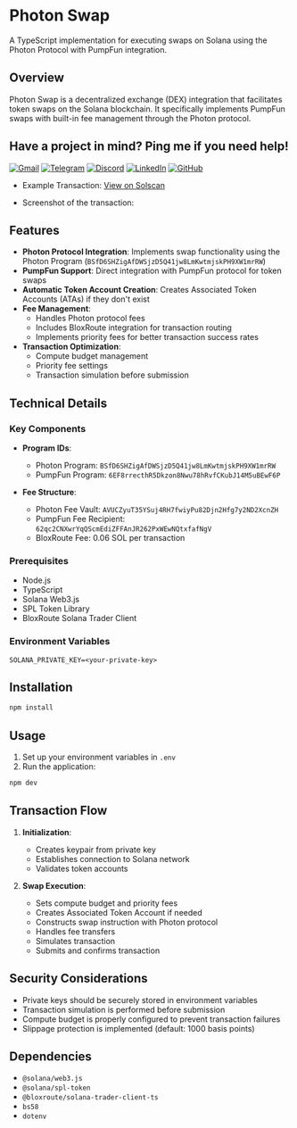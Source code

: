 # Photon Swap

A TypeScript implementation for executing swaps on Solana using the Photon Protocol with PumpFun integration.

## Overview

Photon Swap is a decentralized exchange (DEX) integration that facilitates token swaps on the Solana blockchain. It specifically implements PumpFun swaps with built-in fee management through the Photon protocol.


## Have a project in mind? Ping me if you need help!

[![Gmail](https://img.shields.io/badge/Gmail-EA4335?style=for-the-badge&logo=gmail&logoColor=white)](mailto:cashblaze129@gmail.com)
[![Telegram](https://img.shields.io/badge/Telegram-0088cc?style=for-the-badge&logo=telegram&logoColor=white)](https://t.me/cashblaze127)
[![Discord](https://img.shields.io/badge/Discord-5865F2?style=for-the-badge&logo=discord&logoColor=white)](https://discordapp.com/users/965772784653443215)
[![LinkedIn](https://img.shields.io/badge/LinkedIn-0A66C2?style=for-the-badge&logo=linkedin&logoColor=white)](https://www.linkedin.com/in/legend-keyvel-alston)
[![GitHub](https://img.shields.io/badge/GitHub-181717?style=for-the-badge&logo=github&logoColor=white)](https://github.com/cashblaze127)

- Example Transaction: [View on Solscan](https://solscan.io/tx/4D1KSAd9B4TzPwF5UQBEhciffDchxxSsiFpJa5HYyYEdzequ3U4c3kSjkYdPJKpr4kzhBfxARu4wFLgtF3Detx5W)

- Screenshot of the transaction:

## Features

- **Photon Protocol Integration**: Implements swap functionality using the Photon Program (`BSfD6SHZigAfDWSjzD5Q41jw8LmKwtmjskPH9XW1mrRW`)
- **PumpFun Support**: Direct integration with PumpFun protocol for token swaps
- **Automatic Token Account Creation**: Creates Associated Token Accounts (ATAs) if they don't exist
- **Fee Management**: 
  - Handles Photon protocol fees
  - Includes BloxRoute integration for transaction routing
  - Implements priority fees for better transaction success rates
- **Transaction Optimization**: 
  - Compute budget management
  - Priority fee settings
  - Transaction simulation before submission

## Technical Details

### Key Components

- **Program IDs**:
  - Photon Program: `BSfD6SHZigAfDWSjzD5Q41jw8LmKwtmjskPH9XW1mrRW`
  - PumpFun Program: `6EF8rrecthR5Dkzon8Nwu78hRvfCKubJ14M5uBEwF6P`

- **Fee Structure**:
  - Photon Fee Vault: `AVUCZyuT35YSuj4RH7fwiyPu82Djn2Hfg7y2ND2XcnZH`
  - PumpFun Fee Recipient: `62qc2CNXwrYqQScmEdiZFFAnJR262PxWEwNQtxfafNgV`
  - BloxRoute Fee: 0.06 SOL per transaction

### Prerequisites

- Node.js
- TypeScript
- Solana Web3.js
- SPL Token Library
- BloxRoute Solana Trader Client

### Environment Variables

```env
SOLANA_PRIVATE_KEY=<your-private-key>
```

## Installation

```bash
npm install
```

## Usage

1. Set up your environment variables in `.env`
2. Run the application:

```bash
npm dev
```

## Transaction Flow

1. **Initialization**:
   - Creates keypair from private key
   - Establishes connection to Solana network
   - Validates token accounts

2. **Swap Execution**:
   - Sets compute budget and priority fees
   - Creates Associated Token Account if needed
   - Constructs swap instruction with Photon protocol
   - Handles fee transfers
   - Simulates transaction
   - Submits and confirms transaction

## Security Considerations

- Private keys should be securely stored in environment variables
- Transaction simulation is performed before submission
- Compute budget is properly configured to prevent transaction failures
- Slippage protection is implemented (default: 1000 basis points)

## Dependencies

- `@solana/web3.js`
- `@solana/spl-token`
- `@bloxroute/solana-trader-client-ts`
- `bs58`
- `dotenv`
